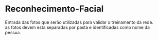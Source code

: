 # Reconhecimento-Facial
Entrada das fotos que serão utilizadas para validar o treinamento da rede.
as fotos devem esta separadas por pasta e identificadas como nome da pessoa.